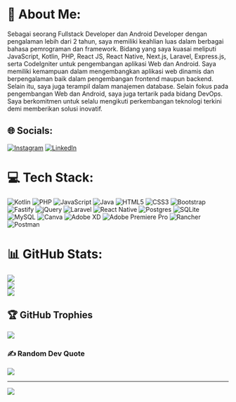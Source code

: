 # 💫 About Me:
Sebagai seorang Fullstack Developer dan Android Developer dengan pengalaman lebih dari 2 tahun, saya memiliki keahlian luas dalam berbagai bahasa pemrograman dan framework. Bidang yang saya kuasai meliputi JavaScript, Kotlin, PHP, React JS, React Native, Next.js, Laravel, Express.js, serta CodeIgniter untuk pengembangan aplikasi Web dan Android. Saya memiliki kemampuan dalam mengembangkan aplikasi web dinamis dan berpengalaman baik dalam pengembangan frontend maupun backend. Selain itu, saya juga terampil dalam manajemen database. Selain fokus pada pengembangan Web dan Android, saya juga tertarik pada bidang DevOps. Saya berkomitmen untuk selalu mengikuti perkembangan teknologi terkini demi memberikan solusi inovatif.


## 🌐 Socials:
[![Instagram](https://img.shields.io/badge/Instagram-%23E4405F.svg?logo=Instagram&logoColor=white)](https://instagram.com/@donihadimas) [![LinkedIn](https://img.shields.io/badge/LinkedIn-%230077B5.svg?logo=linkedin&logoColor=white)](https://www.linkedin.com/in/donihadimas/) 

# 💻 Tech Stack:
![Kotlin](https://img.shields.io/badge/kotlin-%230095D5.svg?style=plastic&logo=kotlin&logoColor=white) ![PHP](https://img.shields.io/badge/php-%23777BB4.svg?style=plastic&logo=php&logoColor=white) ![JavaScript](https://img.shields.io/badge/javascript-%23323330.svg?style=plastic&logo=javascript&logoColor=%23F7DF1E) ![Java](https://img.shields.io/badge/java-%23ED8B00.svg?style=plastic&logo=java&logoColor=white) ![HTML5](https://img.shields.io/badge/html5-%23E34F26.svg?style=plastic&logo=html5&logoColor=white) ![CSS3](https://img.shields.io/badge/css3-%231572B6.svg?style=plastic&logo=css3&logoColor=white) ![Bootstrap](https://img.shields.io/badge/bootstrap-%23563D7C.svg?style=plastic&logo=bootstrap&logoColor=white) ![Fastify](https://img.shields.io/badge/fastify-%23000000.svg?style=plastic&logo=fastify&logoColor=white) ![jQuery](https://img.shields.io/badge/jquery-%230769AD.svg?style=plastic&logo=jquery&logoColor=white) ![Laravel](https://img.shields.io/badge/laravel-%23FF2D20.svg?style=plastic&logo=laravel&logoColor=white) ![React Native](https://img.shields.io/badge/react_native-%2320232a.svg?style=plastic&logo=react&logoColor=%2361DAFB) ![Postgres](https://img.shields.io/badge/postgres-%23316192.svg?style=plastic&logo=postgresql&logoColor=white) ![SQLite](https://img.shields.io/badge/sqlite-%2307405e.svg?style=plastic&logo=sqlite&logoColor=white) ![MySQL](https://img.shields.io/badge/mysql-%2300f.svg?style=plastic&logo=mysql&logoColor=white) ![Canva](https://img.shields.io/badge/Canva-%2300C4CC.svg?style=plastic&logo=Canva&logoColor=white) ![Adobe XD](https://img.shields.io/badge/Adobe%20XD-470137?style=plastic&logo=Adobe%20XD&logoColor=#FF61F6) ![Adobe Premiere Pro](https://img.shields.io/badge/Adobe%20Premiere%20Pro-9999FF.svg?style=plastic&logo=Adobe%20Premiere%20Pro&logoColor=white) ![Rancher](https://img.shields.io/badge/rancher-%230075A8.svg?style=plastic&logo=rancher&logoColor=white) ![Postman](https://img.shields.io/badge/Postman-FF6C37?style=plastic&logo=postman&logoColor=white)
# 📊 GitHub Stats:
![](https://github-readme-stats.vercel.app/api?username=donihadimas&theme=blueberry&hide_border=false&include_all_commits=true&count_private=false)<br/>
![](https://github-readme-streak-stats.herokuapp.com/?user=donihadimas&theme=blueberry&hide_border=false)<br/>
![](https://github-readme-stats.vercel.app/api/top-langs/?username=donihadimas&theme=blueberry&hide_border=false&include_all_commits=true&count_private=false&layout=compact)

## 🏆 GitHub Trophies
![](https://github-profile-trophy.vercel.app/?username=donihadimas&theme=onedark&no-frame=true&no-bg=true&margin-w=4)

### ✍️ Random Dev Quote
![](https://quotes-github-readme.vercel.app/api?type=horizontal&theme=radical)

---
[![](https://visitcount.itsvg.in/api?id=donihadimas&icon=0&color=6)](https://visitcount.itsvg.in)

<!-- Proudly created with GPRM ( https://gprm.itsvg.in ) -->
